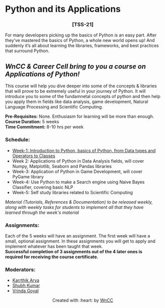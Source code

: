 # Python and its Applications
<h3 align = 'center'> [TSS-21] </h3>  

For many developers picking up the basics of Python is an easy part. After they’ve mastered the basics of Python, a whole new world opens up! And suddenly it’s all about learning the libraries, frameworks, and best practices that surround Python. 

## ***WnCC & Career Cell bring to you a course on Applications of Python!***  
This course will help you dive deeper into some of the concepts & libraries that will prove to be extremely useful in your journey of  Python. It will introduce you to some of the fundamnetal concepts of python and then help you apply them in fields like data analysis, game development, Natural Language Processing and Scientific Computing.

**Pre-Requisites:** None. Enthusiasm for learning will be more than enough.  
**Course Duration:**  5 weeks  
**Time Commitment:** 8-10 hrs per week
### Schedule: 
- [Week-1: Introduction to Python, basics of Python, from Data types and Operators to Classes](https://github.com/Karrthik-Arya/TSS-2021/tree/main/Python%20%26%20its%20Applications/Week-1)                                                                    
- Week 2: Applications of Python in Data Analysis fields, will cover Numpy, Matplotlib, Seaborn and Pandas libraries                                    
- Week-3: Application of Python in Game Development, will cover PyGame library                                                            
- Week-4: Use Python to make a Search engine using Naive Bayes Classifier, covering basic NLP                                                          
- Week-5: Self study libraries related to Scientific Computing

_Material (Tutorials, References & Documentation) to be released weekly, along with weekly tasks for students to implement all that they have learned through the week's material_

### Assignments:  
Each of the 5 weeks will have an assignment. The first week will have a small, optional assignment. In these assignments you will get to apply and implement whatever has been taught that week.   
**Successful completion of 3 assignments out of the 4 later ones is required for receiving the course certificate.**

### Moderators:
- [Karrthik Arya](https://www.facebook.com/karrthik.arya/)
- [Shubh Kumar](https://www.facebook.com/profile.php?id=100057361624828)
- [Vrinda Goyal](https://www.facebook.com/vrinda.goel.7967/)

<p align="center">Created with :heart: by <a href="https://www.wncc-iitb.org/">WnCC</a></p>
